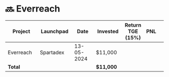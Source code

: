 # 🔜 Everreach



<table data-full-width="true"><thead><tr><th width="152">Project</th><th width="138">Launchpad</th><th width="132">Date</th><th width="133">Invested</th><th>Return TGE (15%)</th><th>PNL</th><th></th></tr></thead><tbody><tr><td>Everreach</td><td>Spartadex</td><td>13-05-2024</td><td>$11,000</td><td></td><td></td><td></td></tr><tr><td><strong>Total</strong></td><td></td><td></td><td><strong>$11,000</strong></td><td></td><td></td><td></td></tr></tbody></table>

